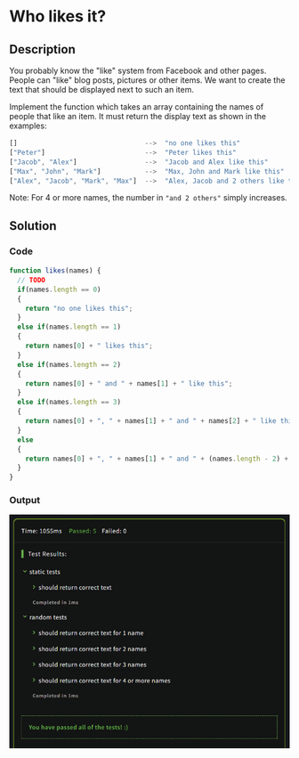 # Who likes it?

## Description
You probably know the "like" system from Facebook and other pages. People can "like" blog posts, pictures or other items. We want to create the text that should be displayed next to such an item.

Implement the function which takes an array containing the names of people that like an item. It must return the display text as shown in the examples:

```Javascript
[]                                -->  "no one likes this"
["Peter"]                         -->  "Peter likes this"
["Jacob", "Alex"]                 -->  "Jacob and Alex like this"
["Max", "John", "Mark"]           -->  "Max, John and Mark like this"
["Alex", "Jacob", "Mark", "Max"]  -->  "Alex, Jacob and 2 others like this"
```
Note: For 4 or more names, the number in `"and 2 others"` simply increases.

## Solution

### Code

```JavaScript
function likes(names) {
  // TODO
  if(names.length == 0)
  {
    return "no one likes this";
  }
  else if(names.length == 1)
  {
    return names[0] + " likes this";
  }
  else if(names.length == 2)
  {
    return names[0] + " and " + names[1] + " like this";
  }
  else if(names.length == 3)
  {
    return names[0] + ", " + names[1] + " and " + names[2] + " like this";
  }
  else
  {
    return names[0] + ", " + names[1] + " and " + (names.length - 2) + " others like this";
  }
}
```

### Output

<img src="./../Images/likes.png" alt="drawing"/><br>
